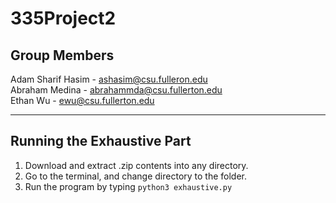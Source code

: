 # 335Project2

## Group Members
Adam Sharif Hasim - ashasim@csu.fulleron.edu  
Abraham Medina -  abrahammda@csu.fullerton.edu   
Ethan Wu - ewu@csu.fullerton.edu  

---

## Running the Exhaustive Part
1. Download and extract .zip contents into any directory.
2. Go to the terminal, and change directory to the folder.
3. Run the program by typing `python3 exhaustive.py`
